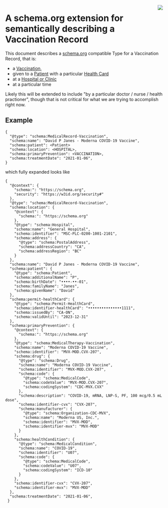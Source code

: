<a href="https://github.com/Consensas/information-passport/tree/main/docs"><img src="https://consensas-aws.s3.amazonaws.com/icons/passports-github.png" align="right" /></a>

# A schema.org extension for semantically describing a Vaccination Record

This document describes a [schema.org](https://schema.org) compatible Type for 
a Vaccination Record, that is:

* a [Vaccination](Vaccination.md), 
* given to a [Patient](Patient.md) with a particular [Health Card](Permit-HealthCard.md)
* at a [Hospital or Clinic](Hospital.md)
* at a particular time

Likely this will be extended to include "by a particular doctor / nurse / health practioner",
though that is not critical for what we are trying to accomplish right now.

## Example

    {
      "@type": "schema:MedicalRecord-Vaccination",
      "schema:name": "David P Janes - Moderna COVID-19 Vaccine",
      "schema:patient": <Patient>
      "schema:location": <HOSPITAL>,
      "schema:primaryPrevention": <VACCINATION>,
      "schema:treatmentDate": "2021-01-06",
    }

which fully expanded looks like

    {
      "@context": {
        "schema:": "https://schema.org",
        "security": "https://w3id.org/security#"
      },
      "@type": "schema:MedicalRecord-Vaccination",
      "schema:location": {
        "@context": {
          "schema:": "https://schema.org"
        },
        "@type": "schema:Hospital",
        "schema:name": "General Hospital",
        "schema:identifier": "MSC-PLC-0200-1001-2101",
        "schema:address": {
          "@type": "schema:PostalAddress",
          "schema:addressCountry": "CA",
          "schema:addressRegion": "BC"
        }
      },
      "schema:name": "David P Janes - Moderna COVID-19 Vaccine",
      "schema:patient": {
        "@type": "schema:Patient",
        "schema:additionalName": "P",
        "schema:birthDate": "••••-••-01",
        "schema:familyName": "Janes",
        "schema:givenName": "David"
      },
      "schema:permit-healthCard": {
        "@type": "schema:Permit-HealthCard",
        "schema:identifier-healthCard": "•••••••••••••••1111",
        "schema:issuedBy": "CA-ON",
        "schema:validUntil": "2023-12-31"
      },
      "schema:primaryPrevention": {
        "@context": {
          "schema:": "https://schema.org"
        },
        "@type": "schema:MedicalTherapy-Vaccination",
        "schema:name": "Moderna COVID-19 Vaccine",
        "schema:identifier": "MVX-MOD.CVX-207",
        "schema:drug": {
          "@type": "schema:Drug",
          "schema:name": "Moderna COVID-19 Vaccine",
          "schema:identifier": "MVX-MOD.CVX-207",
          "schema:code": {
            "@type": "schema:MedicalCode",
            "schema:codeValue": "MVX-MOD.CVX-207",
            "schema:codingSystem": "CDC-MVX.CVX"
          },
          "schema:description": "COVID-19, mRNA, LNP-S, PF, 100 mcg/0.5 mL dose",
          "schema:identifier-cvx": "CVX-207",
          "schema:manufacturer": {
            "@type": "schema:Organization-CDC-MVX",
            "schema:name": "Moderna US, Inc.",
            "schema:identifier": "MVX-MOD",
            "schema:identifier-mvx": "MVX-MOD"
          }
        },
        "schema:healthCondition": {
          "@type": "schema:MedicalCondition",
          "schema:name": "COVID-19",
          "schema:identifier": "U07",
          "schema:code": {
            "@type": "schema:MedicalCode",
            "schema:codeValue": "U07",
            "schema:codingSystem": "ICD-10"
          }
        },
        "schema:identifier-cvx": "CVX-207",
        "schema:identifier-mvx": "MVX-MOD"
      },
      "schema:treatmentDate": "2021-01-06",
     }
